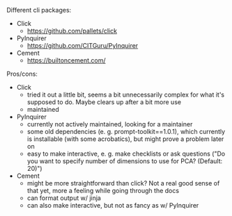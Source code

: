 
Different cli packages:

- Click
    - https://github.com/pallets/click
- PyInquirer
    - https://github.com/CITGuru/PyInquirer
- Cement
    - https://builtoncement.com/

Pros/cons:

- Click
    - tried it out a little bit, seems a bit unnecessarily complex for what it's supposed to do. Maybe clears up after a bit more use
    - maintained
- PyInquirer
    - currently not actively maintained, looking for a maintainer
    - some old dependencies (e. g. prompt-toolkit==1.0.1), which currently is installable (with some acrobatics), but might prove a problem later on
    - easy to make interactive, e. g. make checklists or ask questions ("Do you want to specify number of dimensions to use for PCA? (Default: 20)")
- Cement
    - might be more straightforward than click? Not a real good sense of that yet, more a feeling while going through the docs
    - can format output w/ jinja
    - can also make interactive, but not as fancy as w/ PyInquirer
